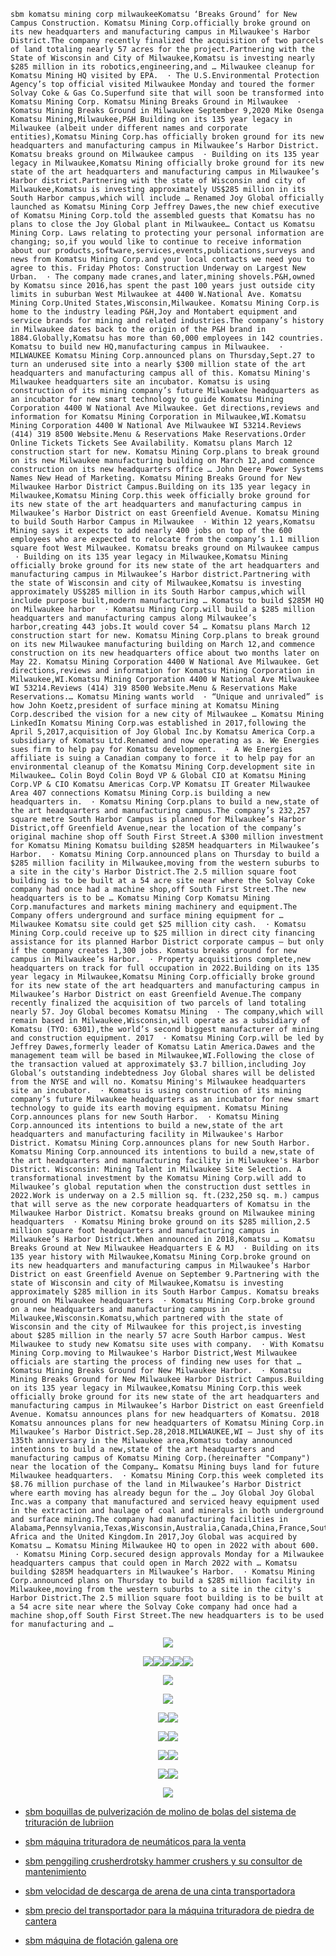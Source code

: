
```
sbm komatsu mining corp milwaukeeKomatsu ‘Breaks Ground’ for New Campus Construction. Komatsu Mining Corp.officially broke ground on its new headquarters and manufacturing campus in Milwaukee's Harbor District.The company recently finalized the acquisition of two parcels of land totaling nearly 57 acres for the project.Partnering with the State of Wisconsin and City of Milwaukee,Komatsu is investing nearly $285 million in its robotics,engineering,and … Milwaukee cleanup for Komatsu Mining HQ visited by EPA.  · The U.S.Environmental Protection Agency’s top official visited Milwaukee Monday and toured the former Solvay Coke & Gas Co.Superfund site that will soon be transformed into Komatsu Mining Corp. Komatsu Mining Breaks Ground in Milwaukee  · Komatsu Mining Breaks Ground in Milwaukee September 9,2020 Mike Osenga Komatsu Mining,Milwaukee,P&H Building on its 135 year legacy in Milwaukee (albeit under different names and corporate entities),Komatsu Mining Corp.has officially broken ground for its new headquarters and manufacturing campus in Milwaukee’s Harbor District. Komatsu breaks ground on Milwaukee campus  · Building on its 135 year legacy in Milwaukee,Komatsu Mining officially broke ground for its new state of the art headquarters and manufacturing campus in Milwaukee’s Harbor district.Partnering with the state of Wisconsin and city of Milwaukee,Komatsu is investing approximately US$285 million in its South Harbor campus,which will include … Renamed Joy Global officially launched as Komatsu Mining Corp Jeffrey Dawes,the new chief executive of Komatsu Mining Corp.told the assembled guests that Komatsu has no plans to close the Joy Global plant in Milwaukee… Contact us Komatsu Mining Corp. Laws relating to protecting your personal information are changing; so,if you would like to continue to receive information about our products,software,services,events,publications,surveys and news from Komatsu Mining Corp.and your local contacts we need you to agree to this. Friday Photos: Construction Underway on Largest New Urban.  · The company made cranes,and later,mining shovels.P&H,owned by Komatsu since 2016,has spent the past 100 years just outside city limits in suburban West Milwaukee at 4400 W.National Ave. Komatsu Mining Corp.United States,Wisconsin,Milwaukee. Komatsu Mining Corp.is home to the industry leading P&H,Joy and Montabert equipment and service brands for mining and related industries.The company’s history in Milwaukee dates back to the origin of the P&H brand in 1884.Globally,Komatsu has more than 60,000 employees in 142 countries. Komatsu to build new HQ,manufacturing campus in Milwaukee.  · MILWAUKEE Komatsu Mining Corp.announced plans on Thursday,Sept.27 to turn an underused site into a nearly $300 million state of the art headquarters and manufacturing campus all of this. Komatsu Mining's Milwaukee headquarters site an incubator. Komatsu is using construction of its mining company’s future Milwaukee headquarters as an incubator for new smart technology to guide Komatsu Mining Corporation 4400 W National Ave Milwaukee. Get directions,reviews and information for Komatsu Mining Corporation in Milwaukee,WI.Komatsu Mining Corporation 4400 W National Ave Milwaukee WI 53214.Reviews (414) 319 8500 Website.Menu & Reservations Make Reservations.Order Online Tickets Tickets See Availability. Komatsu plans March 12 construction start for new. Komatsu Mining Corp.plans to break ground on its new Milwaukee manufacturing building on March 12,and commence construction on its new headquarters office … John Deere Power Systems Names New Head of Marketing. Komatsu Mining Breaks Ground for New Milwaukee Harbor District Campus.Building on its 135 year legacy in Milwaukee,Komatsu Mining Corp.this week officially broke ground for its new state of the art headquarters and manufacturing campus in Milwaukee’s Harbor District on east Greenfield Avenue. Komatsu Mining to build South Harbor Campus in Milwaukee  · Within 12 years,Komatsu Mining says it expects to add nearly 400 jobs on top of the 600 employees who are expected to relocate from the company’s 1.1 million square foot West Milwaukee. Komatsu breaks ground on Milwaukee campus  · Building on its 135 year legacy in Milwaukee,Komatsu Mining officially broke ground for its new state of the art headquarters and manufacturing campus in Milwaukee’s Harbor district.Partnering with the state of Wisconsin and city of Milwaukee,Komatsu is investing approximately US$285 million in its South Harbor campus,which will include purpose built,modern manufacturing … Komatsu to build $285M HQ on Milwaukee harbor  · Komatsu Mining Corp.will build a $285 million headquarters and manufacturing campus along Milwaukee’s harbor,creating 443 jobs.It would cover 54 … Komatsu plans March 12 construction start for new. Komatsu Mining Corp.plans to break ground on its new Milwaukee manufacturing building on March 12,and commence construction on its new headquarters office about two months later on May 22. Komatsu Mining Corporation 4400 W National Ave Milwaukee. Get directions,reviews and information for Komatsu Mining Corporation in Milwaukee,WI.Komatsu Mining Corporation 4400 W National Ave Milwaukee WI 53214.Reviews (414) 319 8500 Website.Menu & Reservations Make Reservations.… Komatsu Mining wants world  · “Unique and unrivaled” is how John Koetz,president of surface mining at Komatsu Mining Corp.described the vision for a new city of Milwaukee … Komatsu Mining LinkedIn Komatsu Mining Corp.was established in 2017,following the April 5,2017,acquisition of Joy Global Inc.by Komatsu America Corp.a subsidiary of Komatsu Ltd.Renamed and now operating as a. We Energies sues firm to help pay for Komatsu development.  · A We Energies affiliate is suing a Canadian company to force it to help pay for an environmental cleanup of the Komatsu Mining Corp.development site in Milwaukee… Colin Boyd Colin Boyd VP & Global CIO at Komatsu Mining Corp.VP & CIO Komatsu Americas Corp.VP Komatsu IT Greater Milwaukee Area 407 connections Komatsu Mining Corp.is building a new headquarters in.  · Komatsu Mining Corp.plans to build a new,state of the art headquarters and manufacturing campus.The company’s 232,257 square metre South Harbor Campus is planned for Milwaukee’s Harbor District,off Greenfield Avenue,near the location of the company’s original machine shop off South First Street.A $300 million investment for Komatsu Mining Komatsu building $285M headquarters in Milwaukee’s Harbor.  · Komatsu Mining Corp.announced plans on Thursday to build a $285 million facility in Milwaukee,moving from the western suburbs to a site in the city's Harbor District.The 2.5 million square foot building is to be built at a 54 acre site near where the Solvay Coke company had once had a machine shop,off South First Street.The new headquarters is to be … Komatsu Mining Corp Komatsu Mining Corp.manufactures and markets mining machinery and equipment.The Company offers underground and surface mining equipment for … Milwaukee Komatsu site could get $25 million city cash.  · Komatsu Mining Corp.could receive up to $25 million in direct city financing assistance for its planned Harbor District corporate campus — but only if the company creates 1,300 jobs. Komatsu breaks ground for new campus in Milwaukee’s Harbor.  · Property acquisitions complete,new headquarters on track for full occupation in 2022.Building on its 135 year legacy in Milwaukee,Komatsu Mining Corp.officially broke ground for its new state of the art headquarters and manufacturing campus in Milwaukee’s Harbor District on east Greenfield Avenue.The company recently finalized the acquisition of two parcels of land totaling nearly 57. Joy Global becomes Komatsu Mining  · The company,which will remain based in Milwaukee,Wisconsin,will operate as a subsidiary of Komatsu (TYO: 6301),the world’s second biggest manufacturer of mining and construction equipment. 2017  · Komatsu Mining Corp.will be led by Jeffrey Dawes,formerly leader of Komatsu Latin America.Dawes and the management team will be based in Milwaukee,WI.Following the close of the transaction valued at approximately $3.7 billion,including Joy Global’s outstanding indebtedness Joy Global shares will be delisted from the NYSE and will no. Komatsu Mining's Milwaukee headquarters site an incubator.  · Komatsu is using construction of its mining company’s future Milwaukee headquarters as an incubator for new smart technology to guide its earth moving equipment. Komatsu Mining Corp.announces plans for new South Harbor.  · Komatsu Mining Corp.announced its intentions to build a new,state of the art headquarters and manufacturing facility in Milwaukee's Harbor District. Komatsu Mining Corp.announces plans for new South Harbor. Komatsu Mining Corp.announced its intentions to build a new,state of the art headquarters and manufacturing facility in Milwaukee's Harbor District. Wisconsin: Mining Talent in Milwaukee Site Selection. A transformational investment by the Komatsu Mining Corp.will add to Milwaukee’s global reputation when the construction dust settles in 2022.Work is underway on a 2.5 million sq. ft.(232,250 sq. m.) campus that will serve as the new corporate headquarters of Komatsu in the Milwaukee Harbor District. Komatsu breaks ground on Milwaukee mining headquarters  · Komatsu Mining broke ground on its $285 million,2.5 million square foot headquarters and manufacturing campus in Milwaukee’s Harbor District.When announced in 2018,Komatsu … Komatsu Breaks Ground at New Milwaukee Headquarters E & MJ  · Building on its 135 year history with Milwaukee,Komatsu Mining Corp.broke ground on its new headquarters and manufacturing campus in Milwaukee’s Harbor District on east Greenfield Avenue on September 9.Partnering with the state of Wisconsin and city of Milwaukee,Komatsu is investing approximately $285 million in its South Harbor Campus. Komatsu breaks ground on Milwaukee headquarters  · Komatsu Mining Corp.broke ground on a new headquarters and manufacturing campus in Milwaukee,Wisconsin.Komatsu,which partnered with the state of Wisconsin and the city of Milwaukee for this project,is investing about $285 million in the nearly 57 acre South Harbor campus. West Milwaukee to study new Komatsu site uses with company.  · With Komatsu Mining Corp.moving to Milwaukee's Harbor District,West Milwaukee officials are starting the process of finding new uses for that … Komatsu Mining Breaks Ground for New Milwaukee Harbor.  · Komatsu Mining Breaks Ground for New Milwaukee Harbor District Campus.Building on its 135 year legacy in Milwaukee,Komatsu Mining Corp.this week officially broke ground for its new state of the art headquarters and manufacturing campus in Milwaukee’s Harbor District on east Greenfield Avenue. Komatsu announces plans for new headquarters of Komatsu. 2018 Komatsu announces plans for new headquarters of Komatsu Mining Corp.in Milwaukee’s Harbor District.Sep.28,2018.MILWAUKEE,WI — Just shy of its 135th anniversary in the Milwaukee area,Komatsu today announced intentions to build a new,state of the art headquarters and manufacturing campus of Komatsu Mining Corp.(hereinafter "Company") near the location of the Company… Komatsu Mining buys land for future Milwaukee headquarters.  · Komatsu Mining Corp.this week completed its $8.76 million purchase of the land in Milwaukee’s Harbor District where earth moving has already begun for the … Joy Global Joy Global Inc.was a company that manufactured and serviced heavy equipment used in the extraction and haulage of coal and minerals in both underground and surface mining.The company had manufacturing facilities in Alabama,Pennsylvania,Texas,Wisconsin,Australia,Canada,China,France,South Africa and the United Kingdom.In 2017,Joy Global was acquired by Komatsu … Komatsu Mining Milwaukee HQ to open in 2022 with about 600.  · Komatsu Mining Corp.secured design approvals Monday for a Milwaukee headquarters campus that could open in March 2022 with … Komatsu building $285M headquarters in Milwaukee’s Harbor.  · Komatsu Mining Corp.announced plans on Thursday to build a $285 million facility in Milwaukee,moving from the western suburbs to a site in the city's Harbor District.The 2.5 million square foot building is to be built at a 54 acre site near where the Solvay Coke company had once had a machine shop,off South First Street.The new headquarters is to be used for manufacturing and … 
```

<div align="center">

<a href="https://es-crusher.shibang-china.com/github&k=sbm+komatsu+mining+corp+milwaukee"><img src="https://static.shibang-china.com/es/crusher/logo.jpg"></a>

<a href="https://es-crusher.shibang-china.com/github&k=sbm+komatsu+mining+corp+milwaukee"><img src="https://static.shibang-china.com/es/crusher/index.jpg"></a><a href="https://es-crusher.shibang-china.com/material.htmlgithub&k=sbm+komatsu+mining+corp+milwaukee"><img src="https://static.shibang-china.com/es/crusher/material.jpg"></a><a href="https://es-crusher.shibang-china.com/application.htmlgithub&k=sbm+komatsu+mining+corp+milwaukee"><img src="https://static.shibang-china.com/es/crusher/application.jpg"></a><a href="https://es-crusher.shibang-china.com/aboutus.htmlgithub&k=sbm+komatsu+mining+corp+milwaukee"><img src="https://static.shibang-china.com/es/crusher/aboutus.jpg"></a><a href="https://es-crusher.shibang-china.com/contact.htmlgithub&k=sbm+komatsu+mining+corp+milwaukee"><img src="https://static.shibang-china.com/es/crusher/contact.jpg"></a>

<a href="https://es-crusher.shibang-china.com/github&k=sbm+komatsu+mining+corp+milwaukee"><img src="https://static.shibang-china.com/es/crusher/banner.jpg"></a>

<a href="https://swt.shibang-china.com/github&k=sbm+komatsu+mining+corp+milwaukee"><img src="https://static.shibang-china.com/es/crusher/text.jpg"></a>

<a href="https://swt.shibang-china.com/github&k=sbm+komatsu+mining+corp+milwaukee"><img src="https://static.shibang-china.com/es/crusher/chat.jpg"></a><a href="https://es-crusher.shibang-china.com/contact.htmlgithub&k=sbm+komatsu+mining+corp+milwaukee"><img src="https://static.shibang-china.com/es/crusher/message.jpg"></a>

<a href="https://es-crusher.shibang-china.com/products/pe.htmlgithub&k=sbm+komatsu+mining+corp+milwaukee"><img src="https://static.shibang-china.com/es/crusher/pe.jpg"></a><a href="https://es-crusher.shibang-china.com/products/pf.htmlgithub&k=sbm+komatsu+mining+corp+milwaukee"><img src="https://static.shibang-china.com/es/crusher/pf.jpg"></a>

<a href="https://es-crusher.shibang-china.com/products/hpt.htmlgithub&k=sbm+komatsu+mining+corp+milwaukee"><img src="https://static.shibang-china.com/es/crusher/hpt.jpg"></a><a href="https://es-crusher.shibang-china.com/products/vsi.htmlgithub&k=sbm+komatsu+mining+corp+milwaukee"><img src="https://static.shibang-china.com/es/crusher/vsi.jpg"></a>

<a href="https://es-crusher.shibang-china.com/products/klv.htmlgithub&k=sbm+komatsu+mining+corp+milwaukee"><img src="https://static.shibang-china.com/es/crusher/klv.jpg"></a><a href="https://es-crusher.shibang-china.com/products/portable.htmlgithub&k=sbm+komatsu+mining+corp+milwaukee"><img src="https://static.shibang-china.com/es/crusher/portable.jpg"></a>

<a href="https://swt.shibang-china.com/github&k=sbm+komatsu+mining+corp+milwaukee"><img src="https://static.shibang-china.com/es/crusher/case.jpg"></a>

</div>


* [sbm boquillas de pulverización de molino de bolas del sistema de trituración de lubriion](sbm%20boquillas%20de%20pulverizaci%C3%B3n%20de%20molino%20de%20bolas%20del%20sistema%20de%20trituraci%C3%B3n%20de%20lubriion.md)

* [sbm máquina trituradora de neumáticos para la venta](sbm%20m%C3%A1quina%20trituradora%20de%20neum%C3%A1ticos%20para%20la%20venta.md)

* [sbm penggiling crusherdrotsky hammer crushers y su consultor de mantenimiento](sbm%20penggiling%20crusherdrotsky%20hammer%20crushers%20y%20su%20consultor%20de%20mantenimiento.md)

* [sbm velocidad de descarga de arena de una cinta transportadora](sbm%20velocidad%20de%20descarga%20de%20arena%20de%20una%20cinta%20transportadora.md)

* [sbm precio del transportador para la máquina trituradora de piedra de cantera](sbm%20precio%20del%20transportador%20para%20la%20m%C3%A1quina%20trituradora%20de%20piedra%20de%20cantera.md)

* [sbm máquina de flotación galena ore](sbm%20m%C3%A1quina%20de%20flotaci%C3%B3n%20galena%20ore.md)
